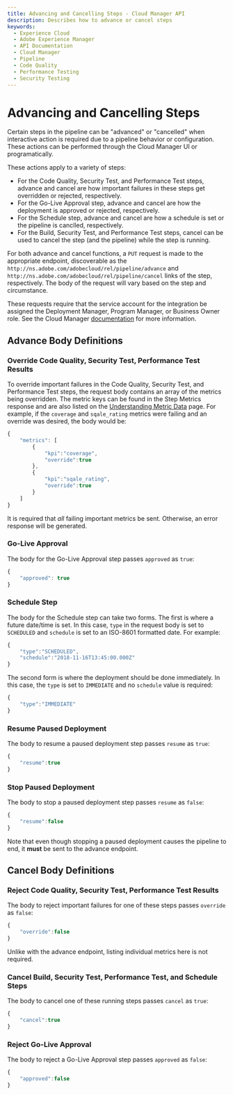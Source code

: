 ```yaml
---
title: Advancing and Cancelling Steps - Cloud Manager API
description: Describes how to advance or cancel steps
keywords:
  - Experience Cloud
  - Adobe Experience Manager
  - API Documentation
  - Cloud Manager
  - Pipeline
  - Code Quality
  - Performance Testing
  - Security Testing
---
```


# Advancing and Cancelling Steps

Certain steps in the pipeline can be "advanced" or "cancelled" when interactive action is required due to a pipeline behavior or configuration. These actions can be performed through the Cloud Manager UI or programatically.

These actions apply to a variety of steps:

* For the Code Quality, Security Test, and Performance Test steps, advance and cancel are how important failures in these steps get overridden or rejected, respectively.
* For the Go-Live Approval step, advance and cancel are how the deployment is approved or rejected, respectively.
* For the Schedule step, advance and cancel are how a schedule is set or the pipeline is canclled, respectively.
* For the Build, Security Test, and Performance Test steps, cancel can be used to cancel the step (and the pipeline) while the step is running.

For both advance and cancel functions, a `PUT` request is made to the appropriate endpoint, discoverable as the `http://ns.adobe.com/adobecloud/rel/pipeline/advance` and `http://ns.adobe.com/adobecloud/rel/pipeline/cancel` links of the step, respectively. The body of the request will vary based on the step and circumstance.

<InlineAlert slots="text" />

These requests require that the service account for the integration be assigned the Deployment Manager, Program Manager, or Business Owner role. See the Cloud Manager <a href="https://www.adobe.com/go/aem_cloud_mrg_usersroles_en">documentation</a> for more information.

## Advance Body Definitions

### Override Code Quality, Security Test, Performance Test Results

To override important failures in the Code Quality, Security Test, and Performance Test steps, the request body contains an array of the metrics being overridden. The metric keys can be found in the Step Metrics response and are also listed on the [Understanding Metric Data](understanding-metric-data.md) page. For example, if the `coverage` and `sqale_rating` metrics were failing and an override was desired, the body would be:

```javascript
{
    "metrics": [
        {
            "kpi":"coverage",
            "override":true
        },
        {
            "kpi":"sqale_rating",
            "override":true
        }
    ]
}
```

<InlineAlert slots="text" />

It is required that *all* failing important metrics be sent. Otherwise, an error response will be generated.

### Go-Live Approval

The body for the Go-Live Approval step passes `approved` as `true`:

```javascript
{
    "approved": true
}
```

### Schedule Step

The body for the Schedule step can take two forms. The first is where a future date/time is set. In this case, `type` in the request body is set to `SCHEDULED` and `schedule` is set to an ISO-8601 formatted date. For example:

```javascript
{
    "type":"SCHEDULED",
    "schedule":"2018-11-16T13:45:00.000Z"
}
```

The second form is where the deployment should be done immediately. In this case, the `type` is set to `IMMEDIATE` and no `schedule` value is required:

```javascript
{
    "type":"IMMEDIATE"
}
```

### Resume Paused Deployment

The body to resume a paused deployment step passes `resume` as `true`:

```javascript
{
    "resume":true
}
```

### Stop Paused Deployment

The body to stop a paused deployment step passes `resume` as `false`:

```javascript
{
    "resume":false
}
```

<InlineAlert slots="text" />

Note that even though stopping a paused deployment causes the pipeline to end, it **must** be sent to the advance endpoint.

## Cancel Body Definitions

### Reject Code Quality, Security Test, Performance Test Results

The body to reject important failures for one of these steps passes `override` as `false`:

```javascript
{
    "override":false
}
```

<InlineAlert slots="text" />
Unlike with the advance endpoint, listing individual metrics here is not required.

### Cancel Build, Security Test, Performance Test, and Schedule Steps

The body to cancel one of these running steps passes `cancel` as `true`:

```javascript
{
    "cancel":true
}
```

### Reject Go-Live Approval

The body to reject a Go-Live Approval step passes `approved` as `false`:

```javascript
{
    "approved":false
}
```

